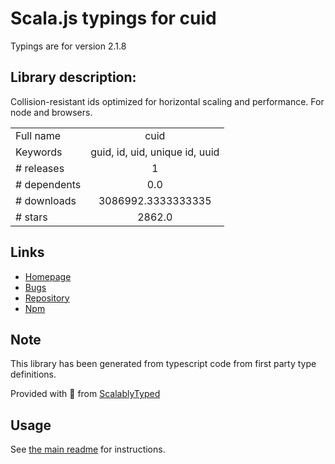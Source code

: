 
# Scala.js typings for cuid

Typings are for version 2.1.8

## Library description:
Collision-resistant ids optimized for horizontal scaling and performance. For node and browsers.

|                    |                 |
| ------------------ | :-------------: |
| Full name          | cuid |
| Keywords           | guid, id, uid, unique id, uuid |
| # releases         | 1 |
| # dependents       | 0.0 |
| # downloads        | 3086992.3333333335 |
| # stars            | 2862.0 |

## Links
- [Homepage](https://github.com/ericelliott/cuid#readme)
- [Bugs](https://github.com/ericelliott/cuid/issues)
- [Repository](https://github.com/ericelliott/cuid)
- [Npm](https://www.npmjs.com/package/cuid)
    


## Note
This library has been generated from typescript code from first party type definitions.

Provided with :purple_heart: from [ScalablyTyped](https://github.com/oyvindberg/ScalablyTyped)

## Usage
See [the main readme](../../readme.md) for instructions.


